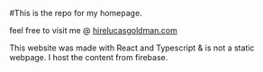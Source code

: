 #This is the repo for my homepage.

feel free to visit me @ [hirelucasgoldman.com](hirelucasgoldman.com)

This website was made with React and Typescript & is not a static webpage. I host the content from firebase.
